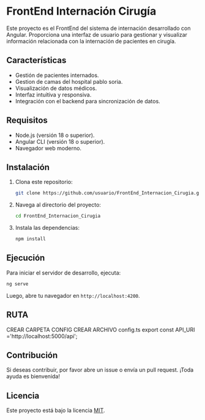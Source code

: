 # FrontEnd Internación Cirugía

Este proyecto es el FrontEnd del sistema de internación desarrollado con Angular. Proporciona una interfaz de usuario para gestionar y visualizar información relacionada con la internación de pacientes en cirugía.

## Características

- Gestión de pacientes internados.
- Gestion de camas del hospital pablo soria.
- Visualización de datos médicos.
- Interfaz intuitiva y responsiva.
- Integración con el backend para sincronización de datos.

## Requisitos

- Node.js (versión 18 o superior).
- Angular CLI (versión 18 o superior).
- Navegador web moderno.

## Instalación

1. Clona este repositorio:
    ```bash
    git clone https://github.com/usuario/FrontEnd_Internacion_Cirugia.git
    ```
2. Navega al directorio del proyecto:
    ```bash
    cd FrontEnd_Internacion_Cirugia
    ```
3. Instala las dependencias:
    ```bash
    npm install
    ```

## Ejecución

Para iniciar el servidor de desarrollo, ejecuta:
```bash
ng serve
```
Luego, abre tu navegador en `http://localhost:4200`.

## RUTA

CREAR CARPETA CONFIG
CREAR ARCHIVO config.ts  export const API_URI ='http://localhost:5000/api';


## Contribución

Si deseas contribuir, por favor abre un issue o envía un pull request. ¡Toda ayuda es bienvenida!

## Licencia

Este proyecto está bajo la licencia [MIT](LICENSE).